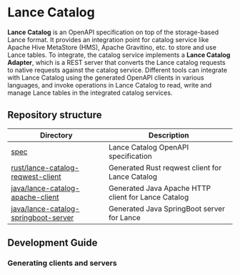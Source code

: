 # Lance Catalog

**Lance Catalog** is an OpenAPI specification on top of the storage-based Lance format.
It provides an integration point for catalog service like Apache Hive MetaStore (HMS), Apache Gravitino, etc. 
to store and use Lance tables. To integrate, the catalog service implements a **Lance Catalog Adapter**, 
which is a REST server that converts the Lance catalog requests to native requests against the catalog service.
Different tools can integrate with Lance Catalog using the generated OpenAPI clients in various languages,
and invoke operations in Lance Catalog to read, write and manage Lance tables in the integrated catalog services.

## Repository structure

| Directory                                                                      | Description                                         |
|--------------------------------------------------------------------------------|-----------------------------------------------------|
| [spec](./spec)                                                                 | Lance Catalog OpenAPI specification                 |
| [rust/lance-catalog-reqwest-client](./rust/lance-catalog-reqwest-client)       | Generated Rust reqwest client for Lance Catalog     |
| [java/lance-catalog-apache-client](./java/lance-catalog-apache-client)         | Generated Java Apache HTTP client for Lance Catalog |
| [java/lance-catalog-springboot-server](./java/lance-catalog-springboot-server) | Generated Java SpringBoot server for Lance          |

## Development Guide

### Generating clients and servers

